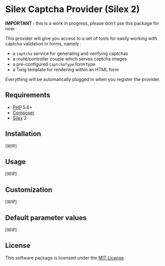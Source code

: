 # Silex Captcha Provider (Silex 2)

**IMPORTANT&nbsp;:** this is a work in progress, please don’t use this package
for now.

This provider will give you access to a set of tools for easily working with
captcha validation in forms, namely&nbsp;:

* a `captcha` service for generating and verifying captchas
* a route/controller couple which serves captcha images
* a pre-configured `CaptchaType` form type
* a Twig template for rendering within an HTML form

Everything will be automatically plugged in when you register the provider.

## Requirements

* [PHP](https://secure.php.net/) 5.6+
* [Composer](https://getcomposer.org/)
* [Silex](http://silex.sensiolabs.org/) 2

## Installation

[WIP]

## Usage

[WIP]

## Customization

[WIP]

## Default parameter values

[WIP]

## License

This software package is licensed under the [MIT License](https://opensource.org/licenses/MIT).
